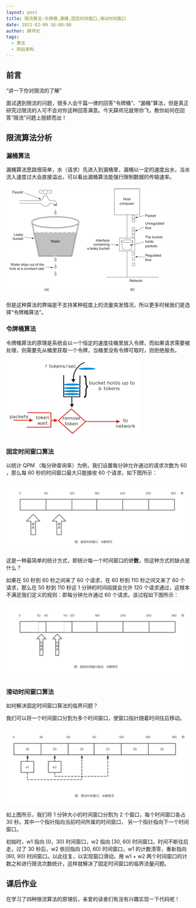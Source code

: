 ```yaml
---
layout: post
title: 限流算法:令牌桶,漏桶,固定时间窗口,滑动时间窗口
date: 2021-02-09 16:00:00
author: 薛师兄
tags:
  - 算法
  - 网站架构
---
```


## 前言

“讲一下你对限流的了解”

面试遇到限流的问题，很多人会千篇一律的回答“令牌桶”、“漏桶”算法，但是真正研究过限流的人可不会对你这种回答满意。今天薛师兄就带你飞，教你如何在回答“限流”问题上脱颖而出！

## 限流算法分析

### 漏桶算法

漏桶算法思路很简单，水（请求）先进入到漏桶里，漏桶以一定的速度出水，当水流入速度过大会直接溢出，可以看出漏桶算法能强行限制数据的传输速率。

![](./20210209令牌桶漏桶固定时间窗口滑动时间窗口/081225378155003.png)

但是这种算法的弊端是不支持某种程度上的流量突发情况，所以更多时候我们是选择“令牌桶算法”。

### 令牌桶算法

令牌桶算法的原理是系统会以一个恒定的速度往桶里放入令牌，而如果请求需要被处理，则需要先从桶里获取一个令牌，当桶里没有令牌可取时，则拒绝服务。

![](./20210209令牌桶漏桶固定时间窗口滑动时间窗口/081226107372877.png)

### 固定时间窗口算法

以统计 QPM （每分钟查询率）为例，我们设置每分钟允许通过的请求次数为 60 ，那么每 60 秒的时间窗口最大只能接收 60 个请求，如下图所示：

![](./20210209令牌桶漏桶固定时间窗口滑动时间窗口/image-20210209183710683.png)

这是一种最简单的统计方式，即统计每一个时间窗口的**计数**，但这种方式的缺点是什么？

如果在 50 秒到 60 秒之间来了 60 个请求，在 60 秒到 110 秒之间又来了 60 个请求，那么在 50 秒到 110 秒这 1 分钟的时间段就会允许  120 个请求通过，这根本不满足我们定义的规则：即每分钟允许通过 60 个请求。该过程如下图所示：

![](./20210209令牌桶漏桶固定时间窗口滑动时间窗口/image-20210209183728797.png)

### 滑动时间窗口算法

如何解决固定时间窗口算法的临界问题？

我们可以将一个时间窗口分割为多个时间窗口，使窗口指针随着时间往后移动。

![](./20210209令牌桶漏桶固定时间窗口滑动时间窗口/image-20210209181708245.png)

如上图所示，我们将 1 分钟大小的时间窗口分割为 2 个窗口，每个时间窗口各占 30 秒。其中一个指针指向当前时间所属的时间窗口， 另一个指针指向下一个时间窗口。

初始时，w1 指向 [0，30) 时间窗口，w2 指向 [30, 60) 时间窗口。时间不断往后走，过了 30 秒后，w2 依旧指向 [30, 60) 时间窗口，w1 的计数清零，重新指向 [60, 90) 时间窗口。以此往复，以实现窗口滑动。用 w1 + w2 两个时间窗口的计数之和进行限流次数统计，这样就解决了固定时间窗口的临界流量问题。

## 课后作业

在学习了四种限流算法的原理后，亲爱的读者们有没有兴趣实现一下代码呢！

